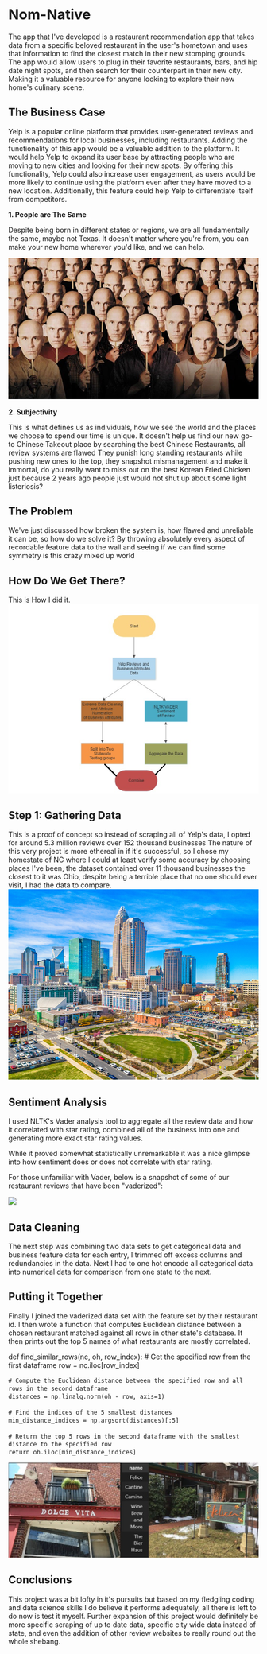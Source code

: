 # Nom-Native

The app that I've developed is a restaurant recommendation app that takes data from a specific beloved restaurant in the user's hometown and uses that information to find the closest match in their new stomping grounds. The app would allow users to plug in their favorite restaurants, bars, and hip date night spots, and then search for their counterpart in their new city. Making it a valuable resource for anyone looking to explore their new home's culinary scene.

## The Business Case

Yelp is a popular online platform that provides user-generated reviews and recommendations for local businesses, including restaurants. Adding the functionality of this app would be a valuable addition to the platform. It would help Yelp to expand its user base by attracting people who are moving to new cities and looking for their new spots. By offering this functionality, Yelp could also increase user engagement, as users would be more likely to continue using the platform even after they have moved to a new location. Additionally, this feature could help Yelp to differentiate itself from competitors.

**1.  People are The Same**

Despite being born in different states or regions, we are all fundamentally the same, maybe not Texas.
It doesn't matter where you're from, you can make your new home wherever you'd like, and we can help.

<img src="Images/malkovich.jpg">

**2.  Subjectivity**

This is what defines us as individuals, how we see the world and the places we choose to spend our time is unique.
It doesn't help us find our new go-to Chinese Takeout place by searching the best Chinese Restaurants, all review systems are flawed
They punish long standing restaurants while pushing new ones to the top, they snapshot mismanagement and make it immortal, do you
really want to miss out on the best Korean Fried Chicken just because 2 years ago people just would not shut up about some light 
listeriosis?

## The Problem

We've just discussed how broken the system is, how flawed and unreliable it can be, so how do we solve it?
By throwing absolutely every aspect of recordable feature data to the wall and seeing if we can find some symmetry is this crazy mixed up world

## How Do We Get There?

This is How I did it.
<img src="Images/flowchart.jpg">

## Step 1:  Gathering Data

This is a proof of concept so instead of scraping all of Yelp's data, I opted for around 5.3 million reviews over 152 thousand businesses
The nature of this very project is more ethereal in if it's successful, so I chose my homestate of NC where I could at least verify some accuracy by choosing places I've been, the dataset contained over 11 thousand businesses
the closest to it was Ohio, despite being a terrible place that no one should ever visit, I had the data to compare.
<img src="Images/NC.jpeg">

## Sentiment Analysis

I used NLTK's Vader analysis tool to aggregate all the review data and how it correlated with star rating, combined all of the business into one and generating
more exact star rating values.

While it proved somewhat statistically unremarkable it was a nice glimpse into how sentiment does or does not correlate with star rating.

For those unfamiliar with Vader, below is a snapshot of some of our restaurant reviews that have been "vaderized":

<img src='Images/wordcloud.jpg'>


## Data Cleaning

The next step was combining two data sets to get categorical data and business feature data for each entry, I trimmed off excess columns and redundancies in
the data. Next I had to one hot encode all categorical data into numerical data for comparison from one state to the next.

## Putting it Together

Finally I joined the vaderized data set with the feature set by their restaurant id. 
I then wrote a function that computes Euclidean distance between a chosen restaurant matched against all rows in other state's database.
It then prints out the top 5 names of what restaurants are mostly correlated.

def find_similar_rows(nc, oh, row_index):
    # Get the specified row from the first dataframe
    row = nc.iloc[row_index]

    # Compute the Euclidean distance between the specified row and all rows in the second dataframe
    distances = np.linalg.norm(oh - row, axis=1)

    # Find the indices of the 5 smallest distances
    min_distance_indices = np.argsort(distances)[:5]

    # Return the top 5 rows in the second dataframe with the smallest distance to the specified row
    return oh.iloc[min_distance_indices]
    
<img src='Images/results.jpg'>


## Conclusions

This project was a bit lofty in it's pursuits but based on my fledgling coding and data science skills I do believe it performs adequately, all there is left
to do now is test it myself.
Further expansion of this project would definitely be more specific scraping of up to date data, specific city wide data instead of state, and even the addition of other review websites to really round out the whole shebang. 
